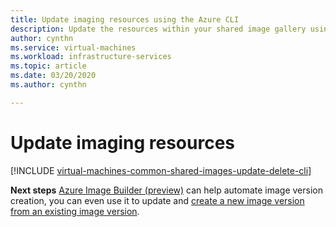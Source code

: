 ```yaml
---
title: Update imaging resources using the Azure CLI
description: Update the resources within your shared image gallery using Azure CLI.
author: cynthn
ms.service: virtual-machines
ms.workload: infrastructure-services
ms.topic: article
ms.date: 03/20/2020
ms.author: cynthn

---
```


# Update imaging resources 


[!INCLUDE [virtual-machines-common-shared-images-update-delete-cli](../../includes/virtual-machines-common-shared-images-update-delete-cli.md)]

**Next steps**
[Azure Image Builder (preview)](image-builder-overview.md) can help automate image version creation, you can even use it to update and [create a new image version from an existing image version](image-builder-gallery-update-image-version.md). 